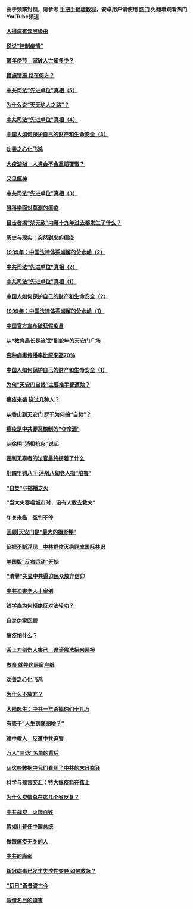 #### 由于频繁封锁，请参考 [手把手翻墙教程](https://github.com/gfw-breaker/guides/wiki/)，安卓用户请使用 [网门](https://github.com/gfw-breaker/nogfw/blob/master/dl.md?t=02191800) 免翻墙观看热门YouTube频道 

#### [人得病有深层缘由](../pages/19/420864.md?t=02191800) 

#### [说说“控制疫情”](../pages/19/420831.md?t=02191800) 

#### [离年傍节　家破人亡知多少？](../pages/19/420563.md?t=02191800) 

#### [措施错施  路在何方？](../pages/19/420076.md?t=02191800) 

#### [中共司法“先进单位”真相（5）](../pages/19/419453.md?t=02191800) 

#### [为什么说“天无绝人之路”？](../pages/19/419618.md?t=02191800) 

#### [中共司法“先进单位”真相（4）](../pages/19/419452.md?t=02191800) 

#### [中国人如何保护自己的财产和生命安全（3）](../pages/19/419405.md?t=02191800) 

#### [劝善之心化飞鸿](../pages/19/418758.md?t=02191800) 

#### [大疫汹汹　人类会不会重蹈覆辙？](../pages/19/419691.md?t=02191800) 

#### [又见瘟神](../pages/19/419225.md?t=02191800) 

#### [中共司法“先进单位”真相（3）](../pages/19/419451.md?t=02191800) 

#### [当科学面对莫测的瘟疫](../pages/19/419625.md?t=02191800) 

#### [目击者揭“杀无赦”内幕十九年过去都发生了什么？](../pages/19/419617.md?t=02191800) 

#### [历史与现实：突然到来的瘟疫](../pages/19/419619.md?t=02191800) 

#### [1999年：中国法律体系崩解的分水岭（2）](../pages/19/419455.md?t=02191800) 

#### [中共司法“先进单位”真相（2）](../pages/19/419450.md?t=02191800) 

#### [中共司法“先进单位”真相（1）](../pages/19/419449.md?t=02191800) 

#### [中国人如何保护自己的财产和生命安全（2）](../pages/19/419404.md?t=02191800) 

#### [1999年：中国法律体系崩解的分水岭（1）](../pages/19/419454.md?t=02191800) 

#### [中国官方宣布破获假疫苗](../pages/19/419504.md?t=02191800) 

#### [从“教育局长是流氓”到蛇年的天安门广场](../pages/19/419470.md?t=02191800) 

#### [变种病毒传播率比原来高70％](../pages/19/419456.md?t=02191800) 

#### [中国人如何保护自己的财产和生命安全（1）](../pages/19/419403.md?t=02191800) 

#### [为何“天安门自焚”主要推手都遭殃？](../pages/19/419348.md?t=02191800) 

#### [瘟疫来袭 绕过几种人？](../pages/19/419349.md?t=02191800) 

#### [从香山到天安门 罗干为何搞“自焚”？](../pages/19/419270.md?t=02191800) 

#### [瘟疫是中共罪恶酿制的“夺命酒”](../pages/19/419223.md?t=02191800) 

#### [从徐栩“消极抗灾”说起](../pages/19/419224.md?t=02191800) 

#### [诬判无辜者的法官最终捞着了什么](../pages/19/419268.md?t=02191800) 

#### [刑四年罚八千 泸州八旬老人指“陷害”](../pages/19/419232.md?t=02191800) 

#### [“自焚”与插播之火](../pages/19/419226.md?t=02191800) 

#### [“当大火吞噬城市时，没有人敢去救火”](../pages/19/419077.md?t=02191800) 

#### [年关来临　冤判不停](../pages/19/419093.md?t=02191800) 

#### [回顾|天安门是“最大的摄影棚”](../pages/19/380866.md?t=02191800) 

#### [证据不断浮现　中共群体灭绝罪成国际共识](../pages/19/419031.md?t=02191800) 

#### [美国版“反右运动”开始](../pages/19/419030.md?t=02191800) 

#### [“清零”突显中共逼迫民众放弃信仰](../pages/19/418995.md?t=02191800) 

#### [中共迫害老人十案例](../pages/19/418831.md?t=02191800) 

#### [钱学森为何拒绝反对法轮功？](../pages/19/418905.md?t=02191800) 

#### [自焚伪案回顾](../pages/19/418799.md?t=02191800) 

#### [瘟疫怕什么？](../pages/19/418800.md?t=02191800) 

#### [舌上刀剑伤人害己　诽谤佛法招来恶报](../pages/19/418731.md?t=02191800) 

#### [救命 就差这层窗户纸](../pages/19/418706.md?t=02191800) 

#### [劝善之心化飞鸿](../pages/19/416766.md?t=02191800) 

#### [为什么不放弃？](../pages/19/418691.md?t=02191800) 

#### [大陆医生：中共一年杀掉你们十几万](../pages/19/418670.md?t=02191800) 

#### [有感于“人生到底图啥？”](../pages/19/418624.md?t=02191800) 

#### [难中救人　反遭中共迫害](../pages/19/418414.md?t=02191800) 

#### [万人“三退”名单的背后](../pages/19/418505.md?t=02191800) 

#### [从这些数据中我们看到了中共的末日疯狂](../pages/19/418420.md?t=02191800) 

#### [科学与预言交汇：特大瘟疫箭在弦上](../pages/19/418266.md?t=02191800) 

#### [为什么疫情总在这几个省反复？](../pages/19/418219.md?t=02191800) 

#### [中共战疫　火烧百姓](../pages/19/418220.md?t=02191800) 

#### [假如川普任中国总统](../pages/19/418174.md?t=02191800) 

#### [做跟瘟疫无关的人](../pages/19/418171.md?t=02191800) 

#### [中共的脆弱](../pages/19/418196.md?t=02191800) 

#### [新冠病毒已发生失控性变异 如何救急？](../pages/19/418032.md?t=02191800) 

#### [“幻日”奇景说古今](../pages/19/418033.md?t=02191800) 

#### [假借名目的迫害](../pages/19/418055.md?t=02191800) 

